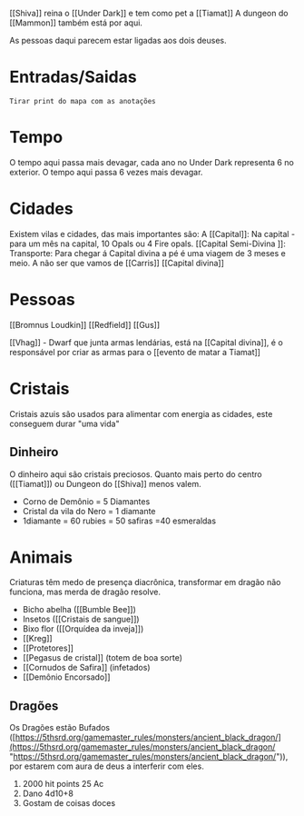 [[Shiva]] reina o [[Under Dark]] e tem como pet a [[Tiamat]]
A dungeon do [[Mammon]] também está por aqui.

As pessoas daqui parecem estar ligadas aos dois deuses.
# Entradas/Saidas 
	Tirar print do mapa com as anotações

# Tempo
 O tempo aqui passa mais devagar, cada ano no Under Dark representa 6 no exterior. O tempo aqui passa 6 vezes mais devagar.

# Cidades
Existem vilas e cidades, das mais importantes são:
A [[Capital]]:
	Na capital - para um mês na capital, 10 Opals ou 4 Fire opals.
[[Capital Semi-Divina ]]:
	Transporte:
		Para chegar á Capital divina a pé é uma viagem de 3 meses e meio. A não ser que vamos de [[Carris]]
[[Capital divina]]
# Pessoas
[[Bromnus Loudkin]] 
[[Redfield]]
[[Gus]]

[[Vhag]] - Dwarf que junta armas lendárias, está na [[Capital divina]], é o responsável por criar as armas para o [[evento de matar a Tiamat]]
# Cristais
Cristais azuis são usados para alimentar com energia as cidades, este conseguem durar "uma vida"
## Dinheiro
O dinheiro aqui são cristais preciosos. Quanto mais perto do centro ([[Tiamat]]) ou Dungeon do [[Shiva]] menos valem.

- Corno de Demônio = 5 Diamantes
- Cristal da vila do Nero = 1 diamante
- 1diamante =  60 rubies = 50 safiras =40 esmeraldas
# Animais
Criaturas têm medo de presença diacrônica, transformar em dragão não funciona, mas merda de dragão resolve.

- Bicho abelha ([[Bumble Bee]]) 
- Insetos ([[Cristais de sangue]]) 
- Bixo flor ([[Orquídea da inveja]])
- [[Kreg]] 
- [[Protetores]] 
- [[Pegasus de cristal]] (totem de boa sorte) 
- [[Cornudos de Safira]] (infetados)
- [[Demônio Encorsado]]

## Dragões
Os Dragões estão Bufados ([https://5thsrd.org/gamemaster_rules/monsters/ancient_black_dragon/](https://5thsrd.org/gamemaster_rules/monsters/ancient_black_dragon/ "https://5thsrd.org/gamemaster_rules/monsters/ancient_black_dragon/")), por estarem com aura de deus a interferir com eles.
1. 2000 hit points 25 Ac
2. Dano 4d10+8
3. Gostam de coisas doces


